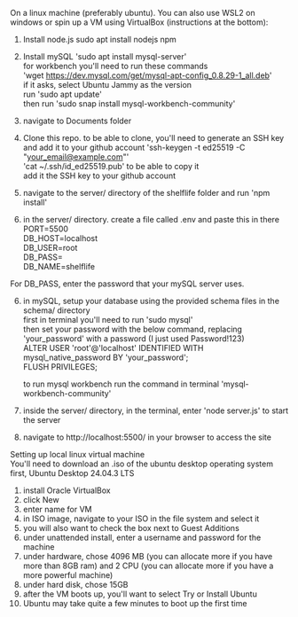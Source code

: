 On a linux machine (preferably ubuntu). You can also use WSL2 on windows or spin up a VM using VirtualBox (instructions at the bottom):

1. Install node.js
       sudo apt install nodejs npm
3. Install mySQL
       'sudo apt install mysql-server'  
       for workbench you'll need to run these commands  
       'wget https://dev.mysql.com/get/mysql-apt-config_0.8.29-1_all.deb'  
        if it asks, select Ubuntu Jammy as the version  
       run 'sudo apt update'  
        then run 'sudo snap install mysql-workbench-community'  

5. navigate to Documents folder
6. Clone this repo. to be able to clone, you'll need to generate an SSH key and add it to your github account
   'ssh-keygen -t ed25519 -C "your_email@example.com"'  
   'cat ~/.ssh/id_ed25519.pub' to be able to copy it  
   add it the SSH key to your github account  
8. navigate to the server/ directory of the shelflife folder and run 'npm install'
9. in the server/ directory. create a file called .env and paste this in there  
PORT=5500  
DB_HOST=localhost  
DB_USER=root  
DB_PASS=  
DB_NAME=shelflife  

For DB_PASS, enter the password that your mySQL server uses.  

6. in mySQL, setup your database using the provided schema files in the schema/ directory  
   first in terminal you'll need to run 'sudo mysql'  
   then set your password with the below command, replacing 'your_password' with a password (I just used Password!123)  
   ALTER USER 'root'@'localhost' IDENTIFIED WITH mysql_native_password BY 'your_password';  
   FLUSH PRIVILEGES;  

   to run mysql workbench run the command in terminal 'mysql-workbench-community'  
8. inside the server/ directory, in the terminal, enter 'node server.js' to start the server
9. navigate to http://localhost:5500/ in your browser to access the site


Setting up local linux virtual machine  
You'll need to download an .iso of the ubuntu desktop operating system first, Ubuntu Desktop 24.04.3 LTS  
1. install Oracle VirtualBox
2. click New
3. enter name for VM
4. in ISO image, navigate to your ISO in the file system and select it
5. you will also want to check the box next to Guest Additions
6. under unattended install, enter a username and password for the machine
7. under hardware, chose 4096 MB (you can allocate more if you have more than 8GB ram) and 2 CPU (you can allocate more if you have a more powerful machine)
8. under hard disk, chose 15GB
9. after the VM boots up, you'll want to select Try or Install Ubuntu
11. Ubuntu may take quite a few minutes to boot up the first time

